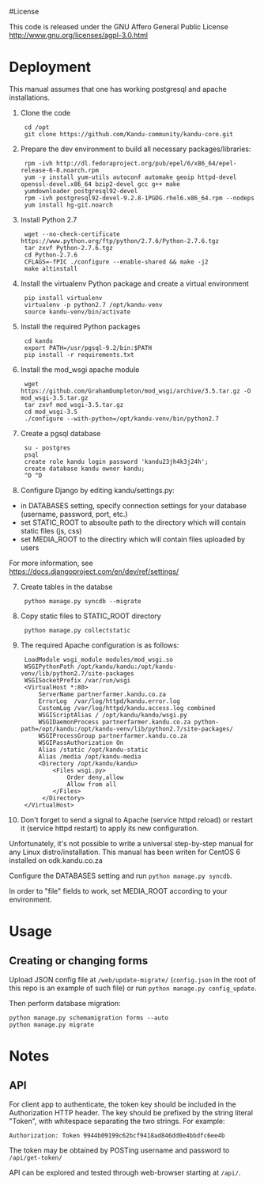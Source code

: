 #License

This code is released under the GNU Affero General Public License 
http://www.gnu.org/licenses/agpl-3.0.html




# Deployment

This manual assumes that one has working postgresql and apache installations.

1. Clone the code

		cd /opt
		git clone https://github.com/Kandu-community/kandu-core.git

2. Prepare the dev environment to build all necessary packages/libraries:

		rpm -ivh http://dl.fedoraproject.org/pub/epel/6/x86_64/epel-release-6-8.noarch.rpm
		yum -y install yum-utils autoconf automake geoip httpd-devel openssl-devel.x86_64 bzip2-devel gcc g++ make
		yumdownloader postgresql92-devel
		rpm -ivh postgresql92-devel-9.2.8-1PGDG.rhel6.x86_64.rpm --nodeps
		yum install hg-git.noarch

2. Install Python 2.7

		wget --no-check-certificate https://www.python.org/ftp/python/2.7.6/Python-2.7.6.tgz
		tar zxvf Python-2.7.6.tgz
		cd Python-2.7.6
		CFLAGS=-fPIC ./configure --enable-shared && make -j2
		make altinstall

2. Install the virtualenv Python package and create a virtual environment

		pip install virtualenv
		virtualenv -p python2.7 /opt/kandu-venv
		source kandu-venv/bin/activate

3. Install the required Python packages

		cd kandu
		export PATH=/usr/pgsql-9.2/bin:$PATH
		pip install -r requirements.txt

4. Install the mod_wsgi apache module

		wget https://github.com/GrahamDumpleton/mod_wsgi/archive/3.5.tar.gz -O mod_wsgi-3.5.tar.gz
		tar zxvf mod_wsgi-3.5.tar.gz
		cd mod_wsgi-3.5
		./configure --with-python=/opt/kandu-venv/bin/python2.7

5. Create a pgsql database

		su - postgres
		psql
		create role kandu login password 'kandu23jh4k3j24h';
		create database kandu owner kandu;
		^D ^D

6. Configure Django by editing kandu/settings.py:
  * in DATABASES setting, specify connection settings for your database (username, password, port, etc.)
  * set STATIC_ROOT to absoulte path to the directory which will contain static files (js, css)
  * set MEDIA_ROOT to the directiry which will contain files uploaded by users

  For more information, see https://docs.djangoproject.com/en/dev/ref/settings/

7. Create tables in the databse

		python manage.py syncdb --migrate

7. Copy static files to STATIC_ROOT directory

		python manage.py collectstatic

7. The required Apache configuration is as follows:

		LoadModule wsgi_module modules/mod_wsgi.so
		WSGIPythonPath /opt/kandu/kandu:/opt/kandu-venv/lib/python2.7/site-packages
		WSGISocketPrefix /var/run/wsgi
		<VirtualHost *:80>
			ServerName partnerfarmer.kandu.co.za
			ErrorLog  /var/log/httpd/kandu.error.log
			CustomLog /var/log/httpd/kandu.access.log combined
			WSGIScriptAlias / /opt/kandu/kandu/wsgi.py
			WSGIDaemonProcess partnerfarmer.kandu.co.za python-path=/opt/kandu:/opt/kandu-venv/lib/python2.7/site-packages/
			WSGIProcessGroup partnerfarmer.kandu.co.za
			WSGIPassAuthorization On
			Alias /static /opt/kandu-static
			Alias /media /opt/kandu-media
			<Directory /opt/kandu/kandu>
				<Files wsgi.py>
					Order deny,allow
					Allow from all
				</Files>
			 </Directory>
		</VirtualHost>

8. Don't forget to send a signal to Apache (service httpd reload) or restart it
(service httpd restart) to apply its new configuration.

Unfortunately, it's not possible to write a universal
step-by-step manual for any Linux distro/installation.
This manual has been writen for CentOS 6 installed on odk.kandu.co.za

Configure the DATABASES setting and run `python manage.py syncdb`.

In order to "file" fields to work, set MEDIA_ROOT according to your environment.

# Usage

## Creating or changing forms

Upload JSON config file at `/web/update-migrate/` (`config.json` in the root of this repo is an example of such file) or run `python manage.py config_update`.

Then perform database migration:

	python manage.py schemamigration forms --auto
	python manage.py migrate

# Notes

## API

For client app to authenticate, the token key should be included in the Authorization HTTP header. The key should be prefixed by the string literal "Token", with whitespace separating the two strings. For example:

	Authorization: Token 9944b09199c62bcf9418ad846dd0e4bbdfc6ee4b

The token may be obtained by POSTing username and password to `/api/get-token/`

API can be explored and tested through web-browser starting at `/api/`.
